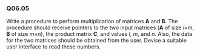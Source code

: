 
### Q06.05

Write a procedure to perform multiplication of matrices **A** and **B**. The procedure should receive pointers to the two input matrices (**A** of size *l×m*, **B** of size *m×n*), the product matrix **C**, and values *l*, *m*, and *n*. Also, the data for the two matrices should be obtained from the user. Devise a suitable user interface to read these numbers.
